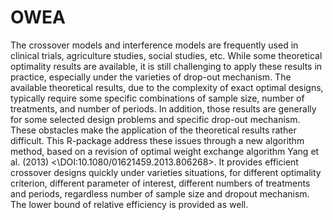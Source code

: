 # OWEA
The crossover models and interference models are frequently used in clinical trials, agriculture studies, social studies, etc. While some theoretical optimality results are available, it is still challenging to apply these results in practice, especially under the varieties of drop-out mechanism. The available theoretical results, due to the complexity of exact optimal designs, typically require some specific combinations of sample size, number of treatments, and number of periods. In addition, those results are generally for some selected design problems and specific drop-out mechanism. These obstacles make the application of the theoretical results rather difficult. This R-package address these issues through a new algorithm method, based on a revision of optimal weight exchange algorithm Yang et al. (2013) <\DOI:10.1080/01621459.2013.806268>. It provides efficient crossover designs quickly under varieties situations, for different optimality criterion, different parameter of interest, different numbers of treatments and periods, regardless number of sample size and dropout mechanism. The lower bound of relative efficiency is provided as well.
